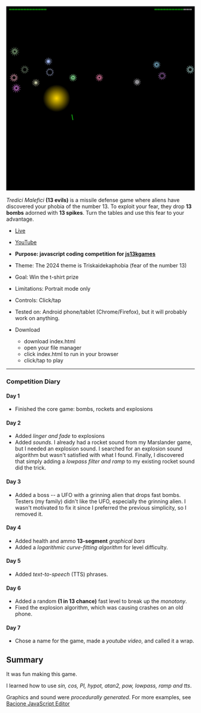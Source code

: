 [![Play](README.JPG)](https://bacionejs.github.io/tredicimalefici)

*Tredici Malefici* **(13 evils)** is a missile defense game where aliens have discovered your phobia of the number 13. To exploit your fear, they drop **13 bombs** adorned with **13 spikes**. Turn the tables and use this fear to your advantage.

- [Live](https://bacionejs.github.io/tredicimalefici)
- [YouTube](http://www.youtube.com/@bacionejs)

- **Purpose: javascript coding competition for [js13kgames](https://js13kgames.com)**
- Theme: The 2024 theme is Triskaidekaphobia (fear of the number 13)
- Goal: Win the t-shirt prize
- Limitations: Portrait mode only
- Controls: Click/tap
- Tested on: Android phone/tablet (Chrome/Firefox), but it will probably work on anything.

- Download  
  - download index.html
  - open your file manager
  - click index.html to run in your browser
  - click/tap to play

---

### Competition Diary

#### Day 1
- Finished the core game: bombs, rockets and explosions

#### Day 2
- Added *linger and fade* to explosions
- Added *sounds*. I already had a rocket sound from my Marslander game, but I needed an explosion sound. I searched for an explosion sound algorithm but wasn't satisfied with what I found. Finally, I discovered that simply adding a *lowpass filter and ramp* to my existing rocket sound did the trick.

#### Day 3
- Added a boss -- a UFO with a grinning alien that drops fast bombs. Testers (my family) didn't like the UFO, especially the grinning alien. I wasn't motivated to fix it since I preferred the previous simplicity, so I removed it.

#### Day 4
- Added health and ammo **13-segment** *graphical bars*
- Added a *logarithmic curve-fitting algorithm* for level difficulty.

#### Day 5
- Added *text-to-speech* (TTS) phrases.

#### Day 6
- Added a random **(1 in 13 chance)** fast level to break up the *monotony*.
- Fixed the explosion algorithm, which was causing crashes on an old phone.

#### Day 7
- Chose a name for the game, made a *youtube video*, and called it a wrap.

## Summary
It was fun making this game.

I learned how to use *sin, cos, PI, hypot, atan2, pow, lowpass, ramp and tts*.

Graphics and sound were *procedurally generated*. For more examples, see [Bacione JavaScript Editor](https://github.com/bacionejs/editor)

